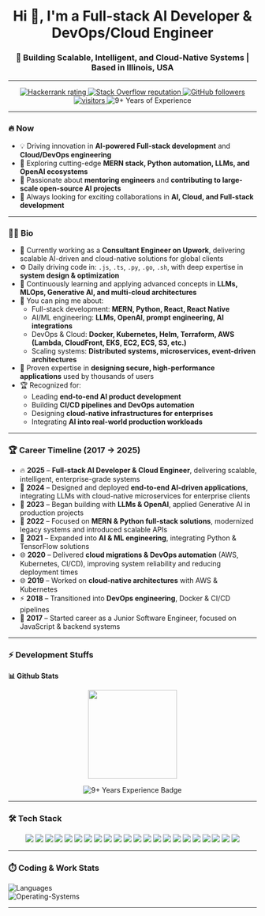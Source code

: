 <h1 align="center">Hi 👋, I'm a Full-stack AI Developer & DevOps/Cloud Engineer</h1>
<h3 align="center">🚀 Building Scalable, Intelligent, and Cloud-Native Systems | Based in Illinois, USA</h3>

---

<p align="center">
  <a href="https://www.hackerrank.com/alihassan4198">
    <img src="https://raw.githubusercontent.com/sudiptob2/cf-stats/main/output/rating.svg" alt="Hackerrank rating" />
  </a>
  <a href="https://stackoverflow.com/users/20840764/ali-hassan">
    <img alt="Stack Overflow reputation" src="https://img.shields.io/stackexchange/stackoverflow/r/5921662?color=orange&label=Reputation&logo=stackoverflow">
  </a>
  <a href="https://github.com/Noah-Stults?tab=followers">
    <img alt="GitHub followers" src="https://img.shields.io/github/followers/Noah-Stults?color=green&logo=github">
  </a>
  <a href="https://github.com/Noah-Stults/">
    <img src="https://komarev.com/ghpvc/?username=Noah-Stults" alt="visitors" />
  </a>
  <img src="https://img.shields.io/badge/Professional_Experience-9%2B_Years-blue?style=for-the-badge&logo=github" alt="9+ Years of Experience"/>
</p>

---

### 🔥 Now
- 💡 Driving innovation in **AI-powered Full-stack development** and **Cloud/DevOps engineering**
- 🧠 Exploring cutting-edge **MERN stack, Python automation, LLMs, and OpenAI ecosystems**
- 🤝 Passionate about **mentoring engineers** and **contributing to large-scale open-source AI projects**
- 📅 Always looking for exciting collaborations in **AI, Cloud, and Full-stack development**

---

### 👨‍💻 Bio
- 🏢 Currently working as a **Consultant Engineer on Upwork**, delivering scalable AI-driven and cloud-native solutions for global clients
- ⚙️ Daily driving code in: `.js`, `.ts`, `.py`, `.go`, `.sh`, with deep expertise in **system design & optimization**
- 🌱 Continuously learning and applying advanced concepts in **LLMs, MLOps, Generative AI, and multi-cloud architectures**
- 💬 You can ping me about:
  - Full-stack development: **MERN, Python, React, React Native**
  - AI/ML engineering: **LLMs, OpenAI, prompt engineering, AI integrations**
  - DevOps & Cloud: **Docker, Kubernetes, Helm, Terraform, AWS (Lambda, CloudFront, EKS, EC2, ECS, S3, etc.)**
  - Scaling systems: **Distributed systems, microservices, event-driven architectures**
- 🎯 Proven expertise in **designing secure, high-performance applications** used by thousands of users
- 🏆 Recognized for:
  - Leading **end-to-end AI product development**
  - Building **CI/CD pipelines and DevOps automation**
  - Designing **cloud-native infrastructures for enterprises**
  - Integrating **AI into real-world production workloads**

---

### 🏆 Career Timeline (2017 → 2025)
- 🔥 **2025** – **Full-stack AI Developer & Cloud Engineer**, delivering scalable, intelligent, enterprise-grade systems  
- 🧠 **2024** – Designed and deployed **end-to-end AI-driven applications**, integrating LLMs with cloud-native microservices for enterprise clients  
- 🧠 **2023** – Began building with **LLMs & OpenAI**, applied Generative AI in production projects  
- 🤖 **2022** – Focused on **MERN & Python full-stack solutions**, modernized legacy systems and introduced scalable APIs  
- 🤖 **2021** – Expanded into **AI & ML engineering**, integrating Python & TensorFlow solutions  
- 🌐 **2020** – Delivered **cloud migrations & DevOps automation** (AWS, Kubernetes, CI/CD), improving system reliability and reducing deployment times  
- 🌐 **2019** – Worked on **cloud-native architectures** with AWS & Kubernetes  
- ⚡ **2018** – Transitioned into **DevOps engineering**, Docker & CI/CD pipelines  
- 🚀 **2017** – Started career as a Junior Software Engineer, focused on JavaScript & backend systems  



---

### ⚡ Development Stuffs
<b>📊 Github Stats</b>  

<p float="left" align="center">
  <img height="180em" src="https://github-readme-stats.vercel.app/api/top-langs/?username=Noah-Stults&show_icons=true&hide_border=true&layout=compact&langs_count=15"/>
</p>

<p align="center">
  <!-- Instead of Noah-Stults card, we display a 9+ Years badge -->
  <img src="https://img.shields.io/badge/Experience-9%2B_Years-darkgreen?style=for-the-badge&logo=github" alt="9+ Years Experience Badge"/>
</p>

---

### 🛠️ Tech Stack
<p align="center">
  <!-- Full-stack -->
  <img src="https://img.shields.io/badge/HTML5-E34F26?style=for-the-badge&logo=html5&logoColor=white" />
  <img src="https://img.shields.io/badge/CSS3-1572B6?style=for-the-badge&logo=css3&logoColor=white" />
  <img src="https://img.shields.io/badge/JavaScript-F7DF1E?style=for-the-badge&logo=javascript&logoColor=black" />
  <img src="https://img.shields.io/badge/TypeScript-3178C6?style=for-the-badge&logo=typescript&logoColor=white" />
  <img src="https://img.shields.io/badge/React-61DAFB?style=for-the-badge&logo=react&logoColor=black" />
  <img src="https://img.shields.io/badge/React_Native-20232A?style=for-the-badge&logo=react&logoColor=61DAFB" />
  <img src="https://img.shields.io/badge/Node.js-43853D?style=for-the-badge&logo=node.js&logoColor=white" />
  <img src="https://img.shields.io/badge/Express.js-404D59?style=for-the-badge" />
  <img src="https://img.shields.io/badge/MongoDB-4DB33D?style=for-the-badge&logo=mongodb&logoColor=white" />

  <!-- AI / LLMs -->
  <img src="https://img.shields.io/badge/Python-3776AB?style=for-the-badge&logo=python&logoColor=white" />
  <img src="https://img.shields.io/badge/LLMs-FF6F00?style=for-the-badge&logo=openai&logoColor=white" />
  <img src="https://img.shields.io/badge/OpenAI-412991?style=for-the-badge&logo=openai&logoColor=white" />
  <img src="https://img.shields.io/badge/LangChain-000000?style=for-the-badge&logo=chainlink&logoColor=white" />
  <img src="https://img.shields.io/badge/LangGraph-2C2C2C?style=for-the-badge&logo=graph&logoColor=white" />

  <!-- DevOps / Cloud -->
  <img src="https://img.shields.io/badge/Git-F05032?style=for-the-badge&logo=git&logoColor=white" />
  <img src="https://img.shields.io/badge/GitHub-181717?style=for-the-badge&logo=github&logoColor=white" />
  <img src="https://img.shields.io/badge/Docker-2496ED?style=for-the-badge&logo=docker&logoColor=white" />
  <img src="https://img.shields.io/badge/Kubernetes-326CE5?style=for-the-badge&logo=kubernetes&logoColor=white" />
  <img src="https://img.shields.io/badge/Terraform-7B42BC?style=for-the-badge&logo=terraform&logoColor=white" />
  <img src="https://img.shields.io/badge/AWS-232F3E?style=for-the-badge&logo=amazonaws&logoColor=white" />
  <img src="https://img.shields.io/badge/CI/CD-FF6F00?style=for-the-badge&logo=githubactions&logoColor=white" />
  <img src="https://img.shields.io/badge/Linux-FCC624?style=for-the-badge&logo=linux&logoColor=black" />
</p>


---

### ⏱️ Coding & Work Stats
![Languages](https://wakatime.com/share/@a5c8f5bc-dadf-4b90-9d88-8f48a845cbd7/5848908e-02c6-4525-acff-cc546782de8d.svg)  
![Operating-Systems](https://wakatime.com/share/@a5c8f5bc-dadf-4b90-9d88-8f48a845cbd7/4c7b793c-2e67-4377-b7da-a6df08d65f28.svg)  

---
